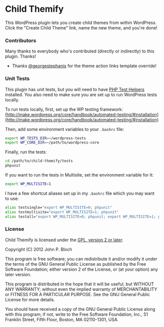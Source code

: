 # Child Themify
This WordPress plugin lets you create child themes from within WordPress. Click the "Create Child Theme" link, name the new theme, and you're done!

### Contributors

Many thanks to everybody who's contributed (directly or indirectly) to this plugin. Thanks!

* Thanks [@georgestephanis](https://github.com/georgestephanis) for the theme action links template override!

### Unit Tests
This plugin has unit tests, but you will need to have [PHP Test Helpers](https://github.com/sebastianbergmann/php-test-helpers) installed. You also need to make sure you are set up to run WordPress tests locally.

To run tests locally, first, set up the WP testing framework: [http://make.wordpress.org/core/handbook/automated-testing/#installation](http://make.wordpress.org/core/handbook/automated-testing/#installation)

Then, add some environment variables to your `.bashrc` file:

```bash
export WP_TESTS_DIR=~/wordpress-tests
export WP_CORE_DIR=~/path/to/wordpress-core
```

Finally, run the tests:

```bash
cd /path/to/child-themify/tests
phpunit
```

If you want to run the tests in Multisite, set the environment variable for it:

```bash
export WP_MULTISITE=1
```

I have a few shortcut aliases set up in my `.bashrc` file which you may want to use:

```bash
alias testsingle="export WP_MULTISITE=0; phpunit"
alias testmultisite="export WP_MULTISITE=1; phpunit"
alias testall="export WP_MULTISITE=0; phpunit; export WP_MULTISITE=1; phpunit"
```

### License
Child Themify is licensed under the [GPL, version 2 or later](http://www.gnu.org/licenses/gpl-2.0.txt).

Copyright (C) 2012  John P. Bloch

This program is free software; you can redistribute it and/or modify it under the terms of the GNU General Public License as published by the Free Software Foundation; either version 2 of the License, or (at your option) any later version.

This program is distributed in the hope that it will be useful, but WITHOUT ANY WARRANTY; without even the implied warranty of MERCHANTABILITY or FITNESS FOR A PARTICULAR PURPOSE.  See the GNU General Public License for more details.

You should have received a copy of the GNU General Public License along with this program; if not, write to the Free Software Foundation, Inc., 51 Franklin Street, Fifth Floor, Boston, MA  02110-1301, USA.
